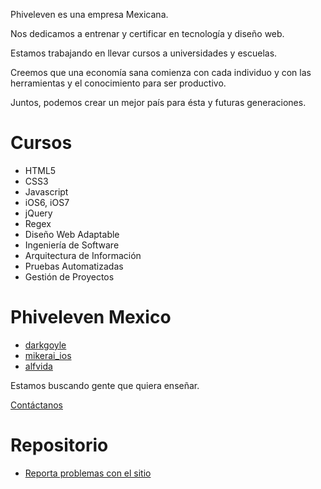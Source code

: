 Phiveleven es una empresa Mexicana.

Nos dedicamos a entrenar y certificar
en tecnología y diseño web.

Estamos trabajando en llevar cursos
a universidades y escuelas.

Creemos que una economía sana
comienza con cada individuo y
con las herramientas y el conocimiento
para ser productivo.

Juntos, podemos crear un mejor país
para ésta y futuras generaciones.


Cursos
======
* HTML5
* CSS3
* Javascript
* iOS6, iOS7
* jQuery
* Regex
* Diseño Web Adaptable
* Ingeniería de Software
* Arquitectura de Información
* Pruebas Automatizadas
* Gestión de Proyectos

Phiveleven Mexico
=================
* [darkgoyle](https://twitter.com/darkgoyle)
* [mikerai_ios](https://twitter.com/mikerai_ios)
* [alfvida](https://twitter.com/alfvida)

Estamos buscando gente que quiera enseñar.

[Contáctanos](mailto:contacto@phiveleven.com)


Repositorio
===========
* [Reporta problemas con el sitio](https://github.com/phiveleven/phiveleven.mx/issues)
